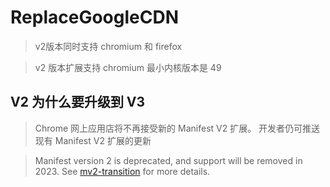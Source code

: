 # ReplaceGoogleCDN

> v2版本同时支持 chromium 和 firefox

> v2 版本扩展支持 chromium 最小内核版本是 49

## V2 为什么要升级到 V3

> Chrome 网上应用店将不再接受新的 Manifest V2 扩展。 开发者仍可推送现有 Manifest V2 扩展的更新

> Manifest version 2 is deprecated, and support will be removed in 2023.
> See [mv2-transition](https://developer.chrome.com/blog/mv2-transition/) for more details.
